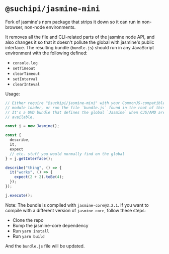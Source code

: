 # `@suchipi/jasmine-mini`

Fork of jasmine's npm package that strips it down so it can run in non-browser, non-node environments.

It removes all the file and CLI-related parts of the jasmine node API, and also changes it so that it doesn't pollute the global with jasmine's public interface. The resulting bundle (`bundle.js`) should run in any JavaScript environment with the following defined:

- `console.log`
- `setTimeout`
- `clearTimeout`
- `setInterval`
- `clearInteval`

Usage:

```js
// Either require "@suchipi/jasmine-mini" with your CommonJS-compatible
// module loader, or run the file `bundle.js` found in the root of this repo.
// It's a UMD bundle that defines the global `Jasmine` when CJS/AMD aren't
// available.

const j = new Jasmine();

const {
  describe,
  it,
  expect
  // etc. stuff you would normally find on the global
} = j.getInterface();

describe("thing", () => {
  it("works", () => {
    expect(2 + 2).toBe(4);
  });
});

j.execute();
```

Note: The bundle is compiled with `jasmine-core@3.2.1`. If you want to compile with a different version of `jasmine-core`, follow these steps:

- Clone the repo
- Bump the jasmine-core dependency
- Run `yarn install`
- Run `yarn build`

And the `bundle.js` file will be updated.
